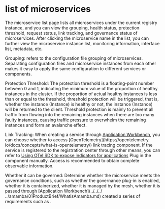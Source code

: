 # list of microservices

The microservice list page lists all microservices under the current registry instance, and you can view the grouping, health status, protection threshold, request status, link tracking, and governance status of microservices. After clicking the microservice name in the list, you can further view the microservice instance list, monitoring information, interface list, metadata, etc.



Grouping: refers to the configuration file grouping of microservices. Separating configuration files and microservice instances from each other makes it easy to apply the same configuration to different services or components.

Protection Threshold: The protection threshold is a floating-point number between 0 and 1, indicating the minimum value of the proportion of healthy instances in the cluster. If the proportion of actual healthy instances is less than or equal to the threshold, threshold protection will be triggered, that is, whether the instance (Instance) is healthy or not, the instance (Instance) will be returned to the client. Threshold protection is mainly to prevent all traffic from flowing into the remaining instances when there are too many faulty instances, causing traffic pressure to overwhelm the remaining instances and form an avalanche effect.

Link Tracking: When creating a service through [Application Workbench](../../../../amamba/01ProductBrief/WhatisAmamba.md), you can choose whether to access [OpenTelemetry](https://opentelemetry. io/docs/concepts/what-is-opentelemetry/) link tracing component. If the service is registered to the registration center through other means, you can refer to [Using OTel SDK to expose indicators for applications](../../../../insight/user-guide/01quickstart/otel/meter.md) Plug in the component manually. Access is recommended to obtain complete observable information.

Whether it can be governed: Determine whether the microservice meets the governance conditions, such as whether the governance plug-in is enabled, whether it is containerized, whether it is managed by the mesh, whether it is passed through [Application Workbench](../../../ ../amamba/01ProductBrief/WhatisAmamba.md) created a series of requirements such as <!--Detailed requirements to be improved later-->.